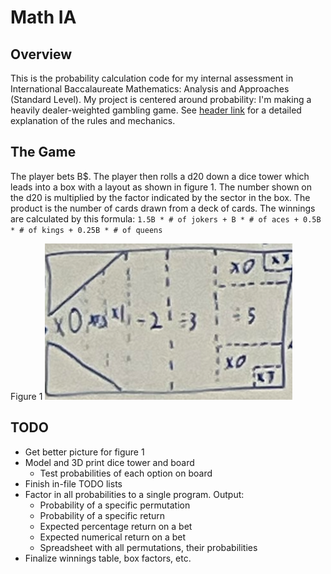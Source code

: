 # Math IA
## Overview
This is the probability calculation code for my internal assessment in International Baccalaureate Mathematics: Analysis and Approaches (Standard Level). My project is centered around probability: I'm making a heavily dealer-weighted gambling game. See [header link](#the-game) for a detailed explanation of the rules and mechanics.

## The Game
The player bets B$. The player then rolls a d20 down a dice tower which leads into a box with a layout as shown in figure 1. The number shown on the d20 is multiplied by the factor indicated by the sector in the box. The product is the number of cards drawn from a deck of cards. The winnings are calculated by this formula: `1.5B * # of jokers + B * # of aces + 0.5B * # of kings + 0.25B * # of queens`

Figure 1
![Figure 1](/images/Figure%201.png)

## TODO
- Get better picture for figure 1
- Model and 3D print dice tower and board
    - Test probabilities of each option on board
- Finish in-file TODO lists
- Factor in all probabilities to a single program. Output:
    - Probability of a specific permutation
    - Probability of a specific return
    - Expected percentage return on a bet
    - Expected numerical return on a bet
    - Spreadsheet with all permutations, their probabilities
- Finalize winnings table, box factors, etc.